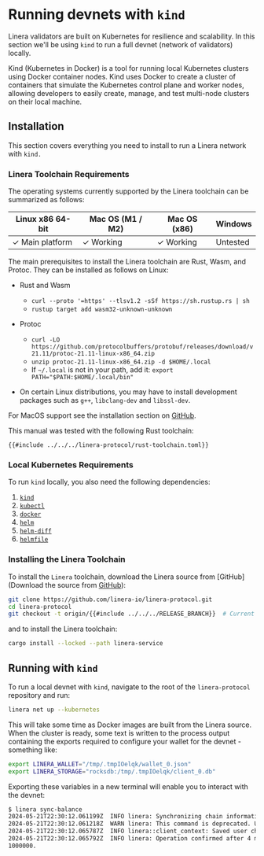 # Running devnets with `kind`

Linera validators are built on Kubernetes for resilience and scalability. In
this section we'll be using `kind` to run a full devnet (network of validators)
locally.

Kind (Kubernetes in Docker) is a tool for running local Kubernetes clusters
using Docker container nodes. Kind uses Docker to create a cluster of containers
that simulate the Kubernetes control plane and worker nodes, allowing developers
to easily create, manage, and test multi-node clusters on their local machine.

## Installation

This section covers everything you need to install to run a Linera network with
`kind.`

### Linera Toolchain Requirements

The operating systems currently supported by the Linera toolchain can be
summarized as follows:

| Linux x86 64-bit | Mac OS (M1 / M2) | Mac OS (x86) | Windows  |
| ---------------- | ---------------- | ------------ | -------- |
| ✓ Main platform  | ✓ Working        | ✓ Working    | Untested |

The main prerequisites to install the Linera toolchain are Rust, Wasm, and
Protoc. They can be installed as follows on Linux:

- Rust and Wasm

  - `curl --proto '=https' --tlsv1.2 -sSf https://sh.rustup.rs | sh`
  - `rustup target add wasm32-unknown-unknown`

- Protoc

  - `curl -LO https://github.com/protocolbuffers/protobuf/releases/download/v21.11/protoc-21.11-linux-x86_64.zip`
  - `unzip protoc-21.11-linux-x86_64.zip -d $HOME/.local`
  - If `~/.local` is not in your path, add it:
    `export PATH="$PATH:$HOME/.local/bin"`

- On certain Linux distributions, you may have to install development packages
  such as `g++`, `libclang-dev` and `libssl-dev`.

For MacOS support see the installation section on
[GitHub](https://github.com/linera-io/linera-protocol/blob/main/INSTALL.md).

This manual was tested with the following Rust toolchain:

```text
{{#include ../../../linera-protocol/rust-toolchain.toml}}
```

### Local Kubernetes Requirements

To run `kind` locally, you also need the following dependencies:

1. [`kind`](https://kind.sigs.k8s.io/docs/user/quick-start/#installation)
2. [`kubectl`](https://kubernetes.io/docs/tasks/tools/)
3. [`docker`](https://docs.docker.com/get-docker/)
4. [`helm`](https://helm.sh/docs/intro/install/)
5. [`helm-diff`](https://github.com/databus23/helm-diff)
6. [`helmfile`](https://github.com/helmfile/helmfile?tab=readme-ov-file#installation)

### Installing the Linera Toolchain

To install the `Linera` toolchain, download the Linera source from
[GitHub](Download the source from
[GitHub](https://github.com/linera-io/linera-protocol)):

```bash
git clone https://github.com/linera-io/linera-protocol.git
cd linera-protocol
git checkout -t origin/{{#include ../../../RELEASE_BRANCH}}  # Current release branch
```

and to install the Linera toolchain:

```bash
cargo install --locked --path linera-service
```

## Running with `kind`

To run a local devnet with `kind`, navigate to the root of the `linera-protocol`
repository and run:

```bash
linera net up --kubernetes
```

This will take some time as Docker images are built from the Linera source. When
the cluster is ready, some text is written to the process output containing the
exports required to configure your wallet for the devnet - something like:

```bash
export LINERA_WALLET="/tmp/.tmpIOelqk/wallet_0.json"
export LINERA_STORAGE="rocksdb:/tmp/.tmpIOelqk/client_0.db"
```

Exporting these variables in a new terminal will enable you to interact with the
devnet:

```bash
$ linera sync-balance
2024-05-21T22:30:12.061199Z  INFO linera: Synchronizing chain information and querying the local balance
2024-05-21T22:30:12.061218Z  WARN linera: This command is deprecated. Use `linera sync && linera query-balance` instead.
2024-05-21T22:30:12.065787Z  INFO linera::client_context: Saved user chain states
2024-05-21T22:30:12.065792Z  INFO linera: Operation confirmed after 4 ms
1000000.
```
